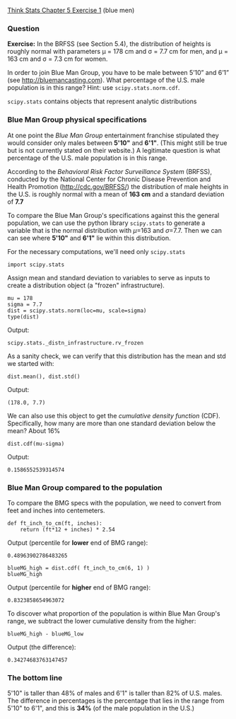 [Think Stats Chapter 5 Exercise 1](http://greenteapress.com/thinkstats2/html/thinkstats2006.html#toc50) (blue men)

### Question
**Exercise:** In the BRFSS (see Section 5.4), the distribution of heights is roughly normal with parameters µ = 178 cm and σ = 7.7 cm for men, and µ = 163 cm and σ = 7.3 cm for women.

In order to join Blue Man Group, you have to be male between 5’10” and 6’1” (see http://bluemancasting.com). What percentage of the U.S. male population is in this range? Hint: use `scipy.stats.norm.cdf`.

`scipy.stats` contains objects that represent analytic distributions

### Blue Man Group physical specifications
At one point the _Blue Man Group_ entertainment franchise stipulated they would consider only males between **5'10"** and **6'1"**. (This might still be true but is not currently stated on their website.) A legitimate question is what percentage of the U.S. male population is in this range.

According to the _Behavioral Risk Factor Surveillance System_ (BRFSS), conducted by the National Center for Chronic Disease Prevention and Health Promotion (http://cdc.gov/BRFSS/) the distribution of male heights in the U.S. is roughly normal with a mean of **163 cm** and a standard deviation of **7.7**

To compare the Blue Man Group's specifications against this the general population, we can use the python library `scipy.stats` to generate a variable that is the normal distribution with $\mu$=163 and $\sigma$=7.7. Then we can can see where **5'10"** and **6'1"** lie within this distribution.

For the necessary computations, we'll need only `scipy.stats`

```{python}
import scipy.stats
```
Assign mean and standard deviation to variables to serve as inputs to create a distribution object (a "frozen" infrastructure).

```{python}
mu = 178
sigma = 7.7
dist = scipy.stats.norm(loc=mu, scale=sigma)
type(dist)
```
Output:
```
scipy.stats._distn_infrastructure.rv_frozen
```

As a sanity check, we can verify that this distribution has the mean and std we started with:

```{python}
dist.mean(), dist.std()

```
Output:
```
(178.0, 7.7)
```
We can also use this object to get the _cumulative density function_ (CDF).  Specifically, how many are more than one standard deviation below the mean?  About 16%

```{python}
dist.cdf(mu-sigma)
```
Output:
```
0.1586552539314574
```

### Blue Man Group compared to the population
To compare the BMG specs with the population, we need to convert from feet and inches into centemeters.
```{python}
def ft_inch_to_cm(ft, inches):
    return (ft*12 + inches) * 2.54
```
Output (percentile for **lower** end of BMG range):
```
0.48963902786483265
```


```{python}
blueMG_high = dist.cdf( ft_inch_to_cm(6, 1) )
blueMG_high

```
Output (percentile for **higher** end of BMG range):
```
0.8323858654963072
```

To discover what proportion of the population is within Blue Man Group's range, we subtract the lower cumulative density from the higher:


```{python}
blueMG_high - blueMG_low

```

Output (the difference):
```
0.34274683763147457
```

### The bottom line

5'10" is taller than 48% of males and 6'1" is taller than 82% of U.S. males. The difference in percentages is the percentage that lies in the range from 5'10" to 6'1", and this is **34%** (of the male population in the U.S.)

